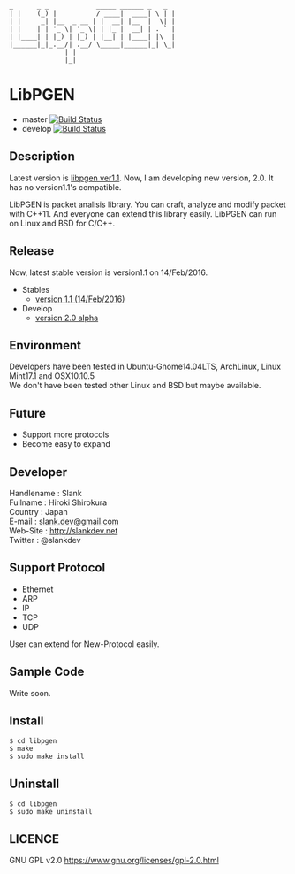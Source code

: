   
  ```
  _      _ _            _____ ______ _   _ 
 | |    (_) |          / ____|  ____| \ | |
 | |     _| |__  _ __ | |  __| |__  |  \| |
 | |    | | '_ \| '_ \| | |_ |  __| | . ` |
 | |____| | |_) | |_) | |__| | |____| |\  |
 |______|_|_.__/| .__/ \_____|______|_| \_|
                | |                        
                |_|
  ```



# LibPGEN 

 - master [![Build Status](https://travis-ci.org/slankdev/libpgen.svg?branch=master)](https://travis-ci.org/slankdev/libpgen)
 - develop [![Build Status](https://travis-ci.org/slankdev/libpgen.svg?branch=develop)](https://travis-ci.org/slankdev/libpgen)

## Description

Latest version is [libpgen ver1.1](https://github.com/slankdev/libpgen/tree/v1.1). 
Now, I am developing new version, 2.0. It has no version1.1's compatible.


LibPGEN is packet analisis library. You can craft, analyze and modify packet with C++11.
And everyone can extend this library easily. LibPGEN can run on Linux and BSD for C/C++.  


## Release

Now, latest stable version is version1.1 on 14/Feb/2016. 

 - Stables
	 - [version 1.1 (14/Feb/2016)](https://github.com/slankdev/libpgen/tree/v1.1)
 - Develop
 	 - [version 2.0 alpha](https://github.com/slankdev/libpgen/tree/develop)



## Environment
Developers have been tested in Ubuntu-Gnome14.04LTS, ArchLinux, Linux Mint17.1 and OSX10.10.5  
We don't have been tested other Linux and BSD but maybe available.
 

## Future
 -  Support more protocols  
 -  Become easy to expand



## Developer
Handlename  : Slank  
Fullname    : Hiroki Shirokura  
Country     : Japan  
E-mail      : slank.dev@gmail.com  
Web-Site    : http://slankdev.net  
Twitter     : @slankdev  



## Support Protocol

 - Ethernet 
 - ARP 
 - IP
 - TCP
 - UDP  

User can extend for New-Protocol easily.

## Sample Code

Write soon.


## Install

```
$ cd libpgen
$ make
$ sudo make install
```

## Uninstall 

```
$ cd libpgen
$ sudo make uninstall
```


## LICENCE

GNU GPL v2.0 https://www.gnu.org/licenses/gpl-2.0.html 
